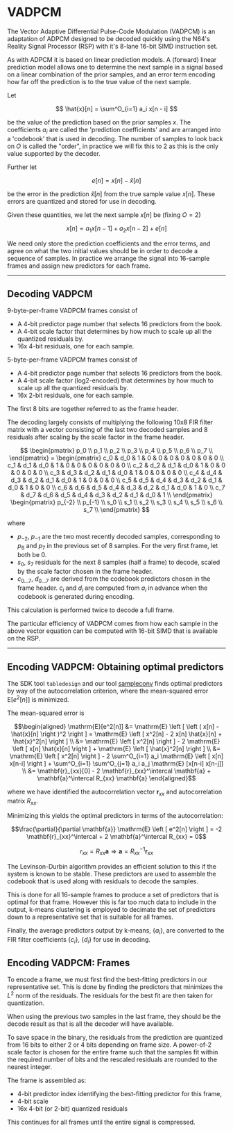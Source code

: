 # VADPCM

The Vector Adaptive Differential Pulse-Code Modulation (VADPCM) is an adaptation of ADPCM designed to be decoded quickly using the N64's Reality Signal Processor (RSP) with it's 8-lane 16-bit SIMD instruction set.

As with ADPCM it is based on linear prediction models. A (forward) linear prediction model allows one to determine the next sample in a signal based on a linear combination of the prior samples, and an error term encoding how far off the prediction is to the true value of the next sample.

Let

$$
\hat{x}[n] = \sum^O_{i=1} a_i x[n - i]
$$

be the value of the prediction based on the prior samples $x$. The coefficients $a_i$ are called the 'prediction coefficients' and are arranged into a 'codebook' that is used in decoding. The number of samples to look back on $O$ is called the "order", in practice we will fix this to 2 as this is the only value supported by the decoder.

Further let

$$
e[n] = x[n] - \hat{x}[n]
$$

be the error in the prediction $\hat{x}[n]$ from the true sample value $x[n]$. These errors are quantized and stored for use in decoding.

Given these quantities, we let the next sample $x[n]$ be (fixing $O=2$)

$$
x[n] = a_1 x[n - 1] + a_2 x[n - 2] + e[n]
$$

We need only store the prediction coefficients and the error terms, and agree on what the two initial values should be in order to decode a sequence of samples. In practice we arrange the signal into 16-sample frames and assign new predictors for each frame.

---
## Decoding VADPCM

9-byte-per-frame VADPCM frames consist of
 - A 4-bit predictor page number that selects 16 predictors from the book.
 - A 4-bit scale factor that determines by how much to scale up all the quantized residuals by.
 - 16x 4-bit residuals, one for each sample.

5-byte-per-frame VADPCM frames consist of
 - A 4-bit predictor page number that selects 16 predictors from the book.
 - A 4-bit scale factor (log2-encoded) that determines by how much to scale up all the quantized residuals by.
 - 16x 2-bit residuals, one for each sample.

The first 8 bits are together referred to as the frame header.

The decoding largely consists of multiplying the following 10x8 FIR filter matrix with a vector consisting of the last two decoded samples and 8 residuals after scaling by the scale factor in the frame header.

$$
\begin{pmatrix}
    p_0 \\
    p_1 \\
    p_2 \\
    p_3 \\
    p_4 \\
    p_5 \\
    p_6 \\
    p_7 \\
\end{pmatrix} =
\begin{pmatrix}
    c_0 & d_0 &   1 &   0 &   0 &   0 &   0 &   0 &   0 &   0 \\
    c_1 & d_1 & d_0 &   1 &   0 &   0 &   0 &   0 &   0 &   0 \\
    c_2 & d_2 & d_1 & d_0 &   1 &   0 &   0 &   0 &   0 &   0 \\
    c_3 & d_3 & d_2 & d_1 & d_0 &   1 &   0 &   0 &   0 &   0 \\
    c_4 & d_4 & d_3 & d_2 & d_1 & d_0 &   1 &   0 &   0 &   0 \\
    c_5 & d_5 & d_4 & d_3 & d_2 & d_1 & d_0 &   1 &   0 &   0 \\
    c_6 & d_6 & d_5 & d_4 & d_3 & d_2 & d_1 & d_0 &   1 &   0 \\
    c_7 & d_7 & d_6 & d_5 & d_4 & d_3 & d_2 & d_1 & d_0 &   1 \\
\end{pmatrix}
\begin{pmatrix}
    p_{-2} \\
    p_{-1} \\
    s_0 \\
    s_1 \\
    s_2 \\
    s_3 \\
    s_4 \\
    s_5 \\
    s_6 \\
    s_7 \\
\end{pmatrix}
$$

where
 - $p_{-2}$, $p_{-1}$ are the two most recently decoded samples, corresponding to $p_6$ and $p_7$ in the previous set of 8 samples. For the very first frame, let both be 0.
 - $s_0$, $s_7$ residuals for the next 8 samples (half a frame) to decode, scaled by the scale factor chosen in the frame header.
 - $c_{0...7}$, $d_{0...7}$ are derived from the codebook predictors chosen in the frame header. $c_i$ and $d_i$ are computed from $a_i$ in advance when the codebook is generated during encoding.

This calculation is performed twice to decode a full frame.

The particular efficiency of VADPCM comes from how each sample in the above vector equation can be computed with 16-bit SIMD that is available on the RSP.

---
## Encoding VADPCM: Obtaining optimal predictors

The SDK tool `tabledesign` and our tool [sampleconv](../../tools/audio/sampleconv/src/codec/vadpcm_tabledesign.c) finds optimal predictors by way of the autocorrelation criterion, where the mean-squared error $\mathrm{E} [e^2[n]]$ is minimized.

The mean-squared error is

```math
\begin{aligned}
\mathrm{E}[e^2[n]] &= \mathrm{E} \left [ \left ( x[n] - \hat{x}[n] \right )^2 \right ] = \mathrm{E} \left [ x^2[n] - 2 x[n] \hat{x}[n] + \hat{x}^2[n] \right ]
\\
          &= \mathrm{E} \left [ x^2[n] \right ] - 2 \mathrm{E} \left [ x[n] \hat{x}[n] \right ] + \mathrm{E} \left [ \hat{x}^2[n] \right ]
\\
          &= \mathrm{E} \left [ x^2[n] \right ] - 2 \sum^O_{i=1} a_i \mathrm{E} \left [ x[n] x[n-i] \right ] + \sum^O_{i=1} \sum^O_{j=1} a_i a_j \mathrm{E} [x[n-i] x[n-j]]
\\
          &= \mathbf{r}_{xx}[0] - 2 \mathbf{r}_{xx}^\intercal \mathbf{a} + \mathbf{a}^\intercal R_{xx} \mathbf{a}
\end{aligned}
```

where we have identified the autocorrelation vector $`\mathbf{r}_{xx}`$ and autocorrelation matrix $`R_{xx}`$.

Minimizing this yields the optimal predictors in terms of the autocorrelation:

```math
\frac{\partial}{\partial \mathbf{a}} \mathrm{E} \left [ e^2[n] \right ] = -2 \mathbf{r}_{xx}^\intercal + 2 \mathbf{a}^\intercal R_{xx} = 0
```

```math
r_{xx} = R_{xx} \mathbf{a} \Rightarrow \mathbf{a} = R^{-1}_{xx} \mathbf{r}_{xx}
```

The Levinson-Durbin algorithm provides an efficient solution to this if the system is known to be stable. These predictors are used to assemble the codebook that is used along with residuals to decode the samples.

This is done for all 16-sample frames to produce a set of predictors that is optimal for that frame. However this is far too much data to include in the output, k-means clustering is employed to decimate the set of predictors down to a representative set that is suitable for all frames.

Finally, the average predictors output by k-means, $\{ a_i \}$, are converted to the FIR filter coefficients $\{ c_i \}$, $\{ d_i \}$ for use in decoding.

## Encoding VADPCM: Frames

To encode a frame, we must first find the best-fitting predictors in our representative set. This is done by finding the predictors that minimizes the $L^2$ norm of the residuals. The residuals for the best fit are then taken for quantization.

When using the previous two samples in the last frame, they should be the decode result as that is all the decoder will have available.

To save space in the binary, the residuals from the prediction are quantized from 16 bits to either 2 or 4 bits depending on frame size. A power-of-2 scale factor is chosen for the entire frame such that the samples fit within the required number of bits and the rescaled residuals are rounded to the nearest integer.

The frame is assembled as:
- 4-bit predictor index identifying the best-fitting predictor for this frame, 
- 4-bit scale
- 16x 4-bit (or 2-bit) quantized residuals

This continues for all frames until the entire signal is compressed.
